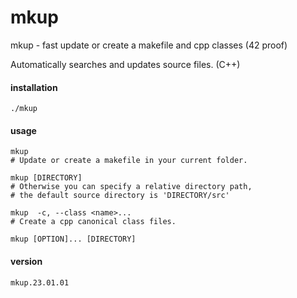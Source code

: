 # mkup
mkup - fast update or create a makefile and cpp classes (42 proof)

Automatically searches and updates source files. (C++)

#### installation
```
./mkup
```

#### usage
```
mkup
# Update or create a makefile in your current folder.
```
```
mkup [DIRECTORY]
# Otherwise you can specify a relative directory path,
# the default source directory is 'DIRECTORY/src'
```
```
mkup  -c, --class <name>...
# Create a cpp canonical class files.
```
```
mkup [OPTION]... [DIRECTORY]
```

#### version
```
mkup.23.01.01
```
